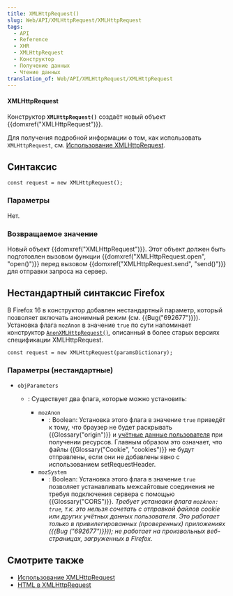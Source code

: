 ```yaml
---
title: XMLHttpRequest()
slug: Web/API/XMLHttpRequest/XMLHttpRequest
tags:
  - API
  - Reference
  - XHR
  - XMLHttpRequest
  - Конструктор
  - Получение данных
  - Чтение данных
translation_of: Web/API/XMLHttpRequest/XMLHttpRequest
---
```

#### XMLHttpRequest

Конструктор **`XMLHttpRequest()`** создаёт новый объект {{domxref("XMLHttpRequest")}}.

Для получения подробной информации о том, как использовать `XMLHttpRequest`, см. [Использование XMLHttpRequest](/ru/docs/Web/API/XMLHttpRequest/Using_XMLHttpRequest).

## Синтаксис

```
const request = new XMLHttpRequest();
```

### Параметры

Нет.

### Возвращаемое значение

Новый объект {{domxref("XMLHttpRequest")}}. Этот объект должен быть подготовлен вызовом функции {{domxref("XMLHttpRequest.open", "open()")}} перед вызовом {{domxref("XMLHttpRequest.send", "send()")}} для отправки запроса на сервер.

## Нестандартный синтаксис Firefox

В Firefox 16 в конструктор добавлен нестандартный параметр, который позволяет включать анонимный режим (см. {{Bug("692677")}}). Установка флага `mozAnon` в значение `true` по сути напоминает конструктор [`AnonXMLHttpRequest()`](http://www.w3.org/TR/2012/WD-XMLHttpRequest-20120117/#dom-anonxmlhttprequest "see AnonXMLHttpRequest in the XMLHttpRequest specification"), описанный в более старых версиях спецификации XMLHttpRequest.

```
const request = new XMLHttpRequest(paramsDictionary);
```

### Параметры (нестандартные)

- `objParameters`

  - : Существует два флага, которые можно установить:

    - `mozAnon`
      - : Boolean: Установка этого флага в значение `true` приведёт к тому, что браузер не будет раскрывать {{Glossary("origin")}} и [учётные данные пользователя](http://www.w3.org/TR/2012/WD-XMLHttpRequest-20120117/#user-credentials "Defintion of “User credentials” in the XMLHttpRequest specification.") при получении ресурсов. Главным образом это означает, что файлы {{Glossary("Cookie", "cookies")}} не будут отправлены, если они не добавлены явно с использованием setRequestHeader.
    - `mozSystem`
      - : Boolean: Установка этого флага в значение `true` позволяет устанавливать межсайтовые соединения не требуя подключения сервера с помощью {{Glossary("CORS")}}. _Требует установки флага `mozAnon: true`, т.к. это нельзя сочетать с отправкой файлов cookie или других учётных данных пользователя. Это работает только в привилегированных (проверенных) приложениях ({{Bug ("692677")}})); не работает на произвольных веб-страницах, загруженных в Firefox._

## Смотрите также

- [Использование XMLHttpRequest](/ru/docs/Web/API/XMLHttpRequest/Using_XMLHttpRequest)
- [HTML в XMLHttpRequest](/ru/docs/Web/API/XMLHttpRequest/HTML_in_XMLHttpRequest)
